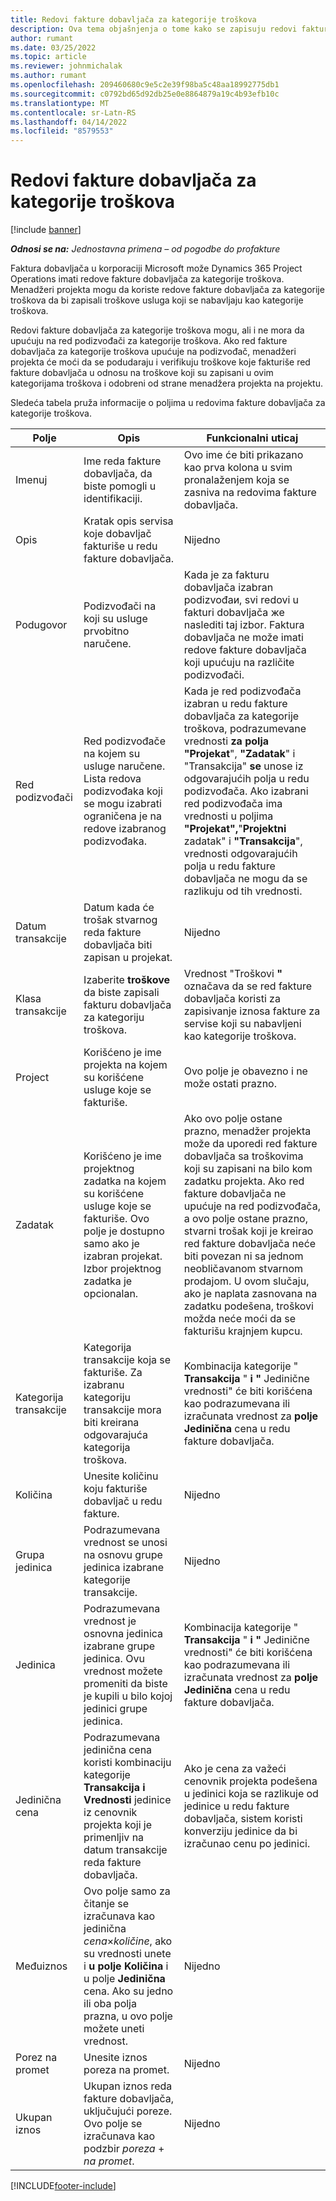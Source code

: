 ```yaml
---
title: Redovi fakture dobavljača za kategorije troškova
description: Ova tema objašnjenja o tome kako se zapisuju redovi fakture dobavljača za kategorije troškova.
author: rumant
ms.date: 03/25/2022
ms.topic: article
ms.reviewer: johnmichalak
ms.author: rumant
ms.openlocfilehash: 209460680c9e5c2e39f98ba5c48aa18992775db1
ms.sourcegitcommit: c0792bd65d92db25e0e8864879a19c4b93efb10c
ms.translationtype: MT
ms.contentlocale: sr-Latn-RS
ms.lasthandoff: 04/14/2022
ms.locfileid: "8579553"
---
```

# <a name="vendor-invoice-lines-for-expense-categories"></a>Redovi fakture dobavljača za kategorije troškova

[!include [banner](../../includes/dataverse-preview.md)]

_**Odnosi se na:** Jednostavna primena – od pogodbe do profakture_

Faktura dobavljača u korporaciji Microsoft može Dynamics 365 Project Operations imati redove fakture dobavljača za kategorije troškova. Menadžeri projekta mogu da koriste redove fakture dobavljača za kategorije troškova da bi zapisali troškove usluga koji se nabavljaju kao kategorije troškova.

Redovi fakture dobavljača za kategorije troškova mogu, ali i ne mora da upućuju na red podizvođači za kategorije troškova. Ako red fakture dobavljača za kategorije troškova upućuje na podizvođač, menadžeri projekta će moći da se podudaraju i verifikuju troškove koje fakturiše red fakture dobavljača u odnosu na troškove koji su zapisani u ovim kategorijama troškova i odobreni od strane menadžera projekta na projektu.

Sledeća tabela pruža informacije o poljima u redovima fakture dobavljača za kategorije troškova.

| Polje | Opis | Funkcionalni uticaj |
| --- | --- | --- |
| Imenuj | Ime reda fakture dobavljača, da biste pomogli u identifikaciji. | Ovo ime će biti prikazano kao prva kolona u svim pronalaženjem koja se zasniva na redovima fakture dobavljača. |
| Opis | Kratak opis servisa koje dobavljač fakturiše u redu fakture dobavljača. | Nijedno |
| Podugovor | Podizvođači na koji su usluge prvobitno naručene. | Kada je za fakturu dobavljača izabran podizvođaи, svi redovi u fakturi dobavljača жe naslediti taj izbor. Faktura dobavljača ne može imati redove fakture dobavljača koji upućuju na različite podizvođači. |
| Red podizvođači | Red podizvođače na kojem su usluge naručene. Lista redova podizvođaka koji se mogu izabrati ograničena je na redove izabranog podizvođaka. | Kada je red podizvođača izabran u redu fakture dobavljača za kategorije troškova, podrazumevane vrednosti **za polja "Projekat**", **"Zadatak**" i "Transakcija" **se** unose iz odgovarajućih polja u redu podizvođača. Ako izabrani red podizvođača ima vrednosti u poljima **"Projekat",**"**Projektni** zadatak" i **"Transakcija**", vrednosti odgovarajućih polja u redu fakture dobavljača ne mogu da se razlikuju od tih vrednosti. |
| Datum transakcije | Datum kada će trošak stvarnog reda fakture dobavljača biti zapisan u projekat. |Nijedno |
| Klasa transakcije | Izaberite **troškove** da biste zapisali fakturu dobavljača za kategoriju troškova. | Vrednost "Troškovi **"** označava da se red fakture dobavljača koristi za zapisivanje iznosa fakture za servise koji su nabavljeni kao kategorije troškova. |
| Project | Korišćeno je ime projekta na kojem su korišćene usluge koje se fakturiše. | Ovo polje je obavezno i ne može ostati prazno. |
| Zadatak | Korišćeno je ime projektnog zadatka na kojem su korišćene usluge koje se fakturiše. Ovo polje je dostupno samo ako je izabran projekat. Izbor projektnog zadatka je opcionalan. | Ako ovo polje ostane prazno, menadžer projekta može da uporedi red fakture dobavljača sa troškovima koji su zapisani na bilo kom zadatku projekta. Ako red fakture dobavljača ne upućuje na red podizvođača, a ovo polje ostane prazno, stvarni trošak koji je kreirao red fakture dobavljača neće biti povezan ni sa jednom neobličavanom stvarnom prodajom. U ovom slučaju, ako je naplata zasnovana na zadatku podešena, troškovi možda neće moći da se fakturišu krajnjem kupcu. |
| Kategorija transakcije | Kategorija transakcije koja se fakturiše. Za izabranu kategoriju transakcije mora biti kreirana odgovarajuća kategorija troškova. | Kombinacija kategorije " **Transakcija** " **i "** Jedinične vrednosti" će biti korišćena kao podrazumevana ili izračunata vrednost za **polje Jedinična** cena u redu fakture dobavljača. |
| Količina | Unesite količinu koju fakturiše dobavljač u redu fakture. |Nijedno|
| Grupa jedinica | Podrazumevana vrednost se unosi na osnovu grupe jedinica izabrane kategorije transakcije. | Nijedno |
| Jedinica | Podrazumevana vrednost je osnovna jedinica izabrane grupe jedinica. Ovu vrednost možete promeniti da biste je kupili u bilo kojoj jedinici grupe jedinica. | Kombinacija kategorije " **Transakcija** " **i "** Jedinične vrednosti" će biti korišćena kao podrazumevana ili izračunata vrednost za **polje Jedinična** cena u redu fakture dobavljača. |
| Jedinična cena | Podrazumevana jedinična cena koristi kombinaciju kategorije **Transakcija** **i Vrednosti** jedinice iz cenovnik projekta koji je primenljiv na datum transakcije reda fakture dobavljača. | Ako je cena za važeći cenovnik projekta podešena u jedinici koja se razlikuje od jedinice u redu fakture dobavljača, sistem koristi konverziju jedinice da bi izračunao cenu po jedinici. |
| Međuiznos | Ovo polje samo za čitanje se izračunava kao jedinična *cena*&times;*količine*, ako su vrednosti unete i **u polje Količina** i u polje **Jedinična** cena. Ako su jedno ili oba polja prazna, u ovo polje možete uneti vrednost.| Nijedno |
| Porez na promet | Unesite iznos poreza na promet. | Nijedno |
| Ukupan iznos | Ukupan iznos reda fakture dobavljača, uključujući poreze. Ovo polje se izračunava kao podzbir *poreza* + *na promet*. | Nijedno |

[!INCLUDE[footer-include](../../includes/footer-banner.md)]
